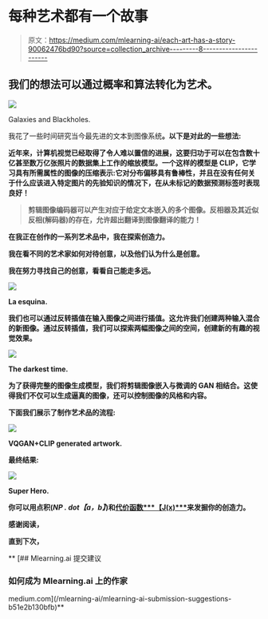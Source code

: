 # 每种艺术都有一个故事

> 原文：<https://medium.com/mlearning-ai/each-art-has-a-story-90062476bd90?source=collection_archive---------8----------------------->

## 我们的想法可以通过概率和算法转化为艺术。

![](img/8a64b5ea03fddd94c95a85787948a5e5.png)

Galaxies and Blackholes.

我花了一些时间研究当今最先进的文本到图像系统[](https://cdn.openai.com/papers/dall-e-2.pdf)**。以下是对此的一些想法:**

**近年来，计算机视觉已经取得了令人难以置信的进展，这要归功于可以在包含数十亿甚至数万亿张照片的数据集上工作的缩放模型。一个这样的模型是 CLIP，它学习具有所需属性的图像的压缩表示:它对分布偏移具有鲁棒性，并且在没有任何关于什么应该进入特定图片的先验知识的情况下，在从未标记的数据预测标签时表现良好！**

> **剪辑图像编码器可以产生对应于给定文本嵌入的多个图像。反相器及其近似反相(解码器)的存在，允许超出翻译到图像翻译的能力！**

**在我正在创作的一系列艺术品中，我在探索创造力。**

**我在看不同的艺术家如何对待创意，以及他们认为什么是创意。**

**我在努力寻找自己的创意，看看自己能走多远。**

**![](img/6e05024075af5c190fa2d5d76e16ae51.png)**

**La esquina.**

**我们也可以通过反转插值在输入图像之间进行插值。这允许我们创建两种输入混合的新图像。通过反转插值，我们可以探索两幅图像之间的空间，创建新的有趣的视觉效果。**

**![](img/384ed6dd730bc9404dc8a0249423659b.png)**

**The darkest time.**

**为了获得完整的图像生成模型，我们将剪辑图像嵌入与微调的 GAN 相结合。这使得我们不仅可以生成逼真的图像，还可以控制图像的风格和内容。**

**下面我们展示了制作艺术品的流程:**

**![](img/e88010eacc821fe356bfd2a7fc673a59.png)**

**VQGAN+CLIP generated artwork.**

**最终结果:**

**![](img/a80f9ce8180e2f9e8c66dc48ae68b713.png)**

**Super Hero.**

**你可以用点积(***NP . dot【a，b】***)和[代价函数***【J(x)***](https://dronesai-peiskos.medium.com/yes-its-worthy-einstein-summation-notation-applied-to-machine-learning-9455b5995394)来发掘你的创造力。**

**感谢阅读，**

**直到下次，**

**[](/mlearning-ai/mlearning-ai-submission-suggestions-b51e2b130bfb) [## Mlearning.ai 提交建议

### 如何成为 Mlearning.ai 上的作家

medium.com](/mlearning-ai/mlearning-ai-submission-suggestions-b51e2b130bfb)**